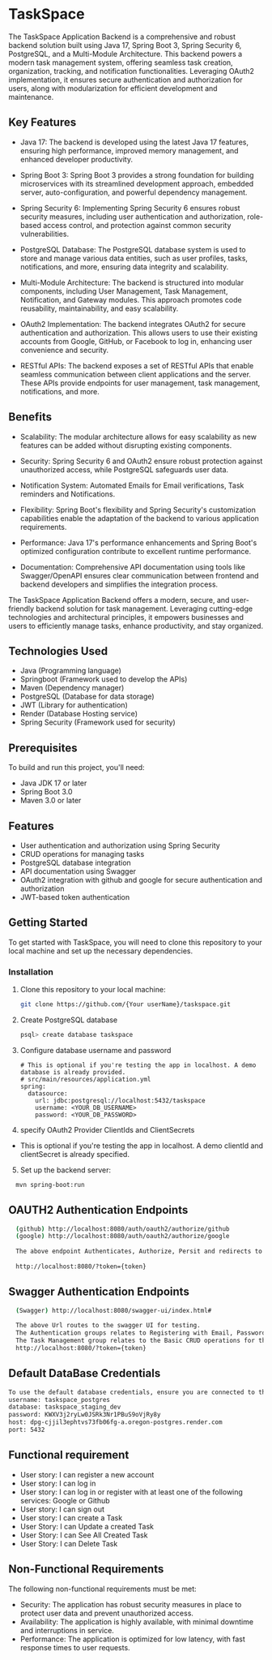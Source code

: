 # TaskSpace

The TaskSpace Application Backend is a comprehensive and robust backend solution built using Java 17, Spring Boot 3, Spring Security 6, PostgreSQL, and a Multi-Module Architecture. This backend powers a modern task management system, offering seamless task creation, organization, tracking, and notification functionalities. Leveraging OAuth2 implementation, it ensures secure authentication and authorization for users, along with modularization for efficient development and maintenance.

## Key Features

- Java 17: The backend is developed using the latest Java 17 features, ensuring high performance, improved memory management, and enhanced developer productivity.

- Spring Boot 3: Spring Boot 3 provides a strong foundation for building microservices with its streamlined development approach, embedded server, auto-configuration, and powerful dependency management.

- Spring Security 6: Implementing Spring Security 6 ensures robust security measures, including user authentication and authorization, role-based access control, and protection against common security vulnerabilities.

- PostgreSQL Database: The PostgreSQL database system is used to store and manage various data entities, such as user profiles, tasks, notifications, and more, ensuring data integrity and scalability.

- Multi-Module Architecture: The backend is structured into modular components, including User Management, Task Management, Notification, and Gateway modules. This approach promotes code reusability, maintainability, and easy scalability. 

- OAuth2 Implementation: The backend integrates OAuth2 for secure authentication and authorization. This allows users to use their existing accounts from Google, GitHub, or Facebook to log in, enhancing user convenience and security.

- RESTful APIs: The backend exposes a set of RESTful APIs that enable seamless communication between client applications and the server. These APIs provide endpoints for user management, task management, notifications, and more.

## Benefits

- Scalability: The modular architecture allows for easy scalability as new features can be added without disrupting existing components.

- Security: Spring Security 6 and OAuth2 ensure robust protection against unauthorized access, while PostgreSQL safeguards user data.

- Notification System: Automated Emails for Email verifications, Task reminders and Notifications.

- Flexibility: Spring Boot's flexibility and Spring Security's customization capabilities enable the adaptation of the backend to various application requirements.

- Performance: Java 17's performance enhancements and Spring Boot's optimized configuration contribute to excellent runtime performance.

- Documentation: Comprehensive API documentation using tools like Swagger/OpenAPI ensures clear communication between frontend and backend developers and simplifies the integration process.

The TaskSpace Application Backend offers a modern, secure, and user-friendly backend solution for task management. Leveraging cutting-edge technologies and architectural principles, it empowers businesses and users to efficiently manage tasks, enhance productivity, and stay organized.
<br>

## Technologies Used
- Java (Programming language)
- Springboot (Framework used to develop the APIs)
- Maven (Dependency manager)
- PostgreSQL (Database for data storage)
- JWT (Library for authentication)
- Render (Database Hosting service)
- Spring Security (Framework used for security)

## Prerequisites

To build and run this project, you'll need:

- Java JDK 17 or later
- Spring Boot 3.0
- Maven 3.0 or later

## Features

- User authentication and authorization using Spring Security 
- CRUD operations for managing tasks 
- PostgreSQL database integration 
- API documentation using Swagger 
- OAuth2 integration with github and google for secure authentication and authorization
- JWT-based token authentication

## Getting Started

To get started with TaskSpace, you will need to clone this repository to your local machine and set up the necessary dependencies.

### Installation

1. Clone this repository to your local machine:

    ```bash
    git clone https://github.com/{Your userName}/taskspace.git
    ```

2. Create PostgreSQL database

   ```bash
   psql> create database taskspace
   ```

3. Configure database username and password

     ```properties
   # This is optional if you're testing the app in localhost. A demo database is already provided.
   # src/main/resources/application.yml
     spring:
       datasource:
         url: jdbc:postgresql://localhost:5432/taskspace
         username: <YOUR_DB_USERNAME>
         password: <YOUR_DB_PASSWORD>

     ```

4. specify OAuth2 Provider ClientIds and ClientSecrets 
- This is optional if you're testing the app in localhost. A demo clientId and clientSecret is already specified.

5.  Set up the backend server:
   ```bash
     mvn spring-boot:run
   ```

## OAUTH2 Authentication Endpoints

   ```bash
     (github) http://localhost:8080/auth/oauth2/authorize/github
     (google) http://localhost:8080/auth/oauth2/authorize/google
     
     The above endpoint Authenticates, Authorize, Persit and redirects to a link with a JWT token as as parameter which is used to make subsequent API call 
     
     http://localhost:8080/?token={token}
   ```

## Swagger Authentication Endpoints

   ```bash
     (Swagger) http://localhost:8080/swagger-ui/index.html#
     
     The above Url routes to the swagger UI for testing.
     The Authentication groups relates to Registering with Email, Password and name
     The Task Management group relates to the Basic CRUD operations for the case study
     http://localhost:8080/?token={token}
   ```

## Default DataBase Credentials

   ```bash
   To use the default database credentials, ensure you are connected to the internet
   username: taskspace_postgres
   database: taskspace_staging_dev 
   password: KWXV3j2ryLw0JSRk3Nr1PBuS9oVjRy8y
   host: dpg-cjjil3ephtvs73fb06fg-a.oregon-postgres.render.com
   port: 5432
   ```

## Functional requirement

- User story: I can register a new account
- User story: I can log in
- User story: I can log in or register with at least one of the following services: Google or Github
- User story: I can sign out
- User story: I can create a Task
- User Story: I can Update a created Task
- User Story: I can See All Created Task
- User Story: I can Delete Task

## Non-Functional Requirements

The following non-functional requirements must be met:

- Security: The application has robust security measures in place to protect user data and prevent unauthorized access.
- Availability: The application is highly available, with minimal downtime and interruptions in service.
- Performance: The application is optimized for low latency, with fast response times to user requests.